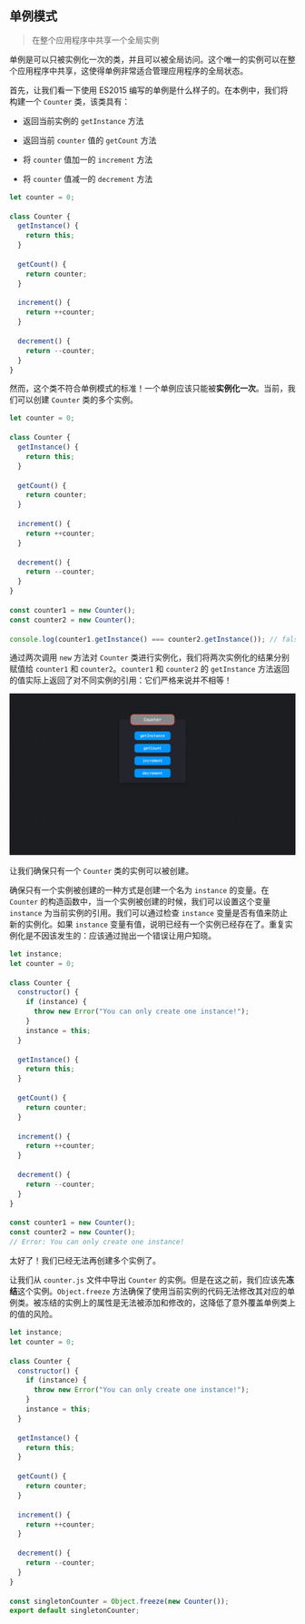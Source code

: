 ## 单例模式

> 在整个应用程序中共享一个全局实例

单例是可以只被实例化一次的类，并且可以被全局访问。这个唯一的实例可以在整个应用程序中共享，这使得单例非常适合管理应用程序的全局状态。

首先，让我们看一下使用 ES2015 编写的单例是什么样子的。在本例中，我们将构建一个 `Counter` 类，该类具有：

- 返回当前实例的 `getInstance` 方法

- 返回当前 `counter` 值的 `getCount` 方法

- 将 `counter` 值加一的 `increment` 方法

- 将 `counter` 值减一的 `decrement` 方法

```javascript
let counter = 0;

class Counter {
  getInstance() {
    return this;
  }

  getCount() {
    return counter;
  }

  increment() {
    return ++counter;
  }

  decrement() {
    return --counter;
  }
}
```

然而，这个类不符合单例模式的标准！一个单例应该只能被**实例化一次**。当前，我们可以创建 `Counter` 类的多个实例。

```javascript
let counter = 0;

class Counter {
  getInstance() {
    return this;
  }

  getCount() {
    return counter;
  }

  increment() {
    return ++counter;
  }

  decrement() {
    return --counter;
  }
}

const counter1 = new Counter();
const counter2 = new Counter();

console.log(counter1.getInstance() === counter2.getInstance()); // false
```

通过两次调用 `new` 方法对 `Counter` 类进行实例化，我们将两次实例化的结果分别赋值给 `counter1` 和 `counter2`。`counter1` 和 `counter2` 的 `getInstance` 方法返回的值实际上返回了对不同实例的引用：它们严格来说并不相等！

![](../pic_bed/1_2_pic_1.gif)

让我们确保只有一个 `Counter` 类的实例可以被创建。

确保只有一个实例被创建的一种方式是创建一个名为 `instance` 的变量。在 `Counter` 的构造函数中，当一个实例被创建的时候，我们可以设置这个变量 `instance` 为当前实例的引用。我们可以通过检查 `instance` 变量是否有值来防止新的实例化。如果 `instance` 变量有值，说明已经有一个实例已经存在了。重复实例化是不因该发生的：应该通过抛出一个错误让用户知晓。

```javascript
let instance;
let counter = 0;

class Counter {
  constructor() {
    if (instance) {
      throw new Error("You can only create one instance!");
    }
    instance = this;
  }

  getInstance() {
    return this;
  }

  getCount() {
    return counter;
  }

  increment() {
    return ++counter;
  }

  decrement() {
    return --counter;
  }
}

const counter1 = new Counter();
const counter2 = new Counter();
// Error: You can only create one instance!
```

太好了！我们已经无法再创建多个实例了。

让我们从 `counter.js` 文件中导出 `Counter` 的实例。但是在这之前，我们应该先**冻结**这个实例。`Object.freeze` 方法确保了使用当前实例的代码无法修改其对应的单例类。被冻结的实例上的属性是无法被添加和修改的，这降低了意外覆盖单例类上的值的风险。

```javascript
let instance;
let counter = 0;

class Counter {
  constructor() {
    if (instance) {
      throw new Error("You can only create one instance!");
    }
    instance = this;
  }

  getInstance() {
    return this;
  }

  getCount() {
    return counter;
  }

  increment() {
    return ++counter;
  }

  decrement() {
    return --counter;
  }
}

const singletonCounter = Object.freeze(new Counter());
export default singletonCounter;
```

